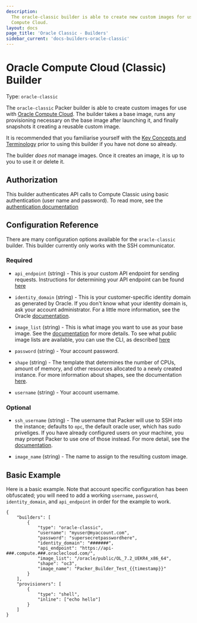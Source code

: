 ```yaml
---
description:
  The oracle-classic builder is able to create new custom images for use with Oracle
  Compute Cloud.
layout: docs
page_title: 'Oracle Classic - Builders'
sidebar_current: 'docs-builders-oracle-classic'
---
```


# Oracle Compute Cloud (Classic) Builder

Type: `oracle-classic`

The `oracle-classic` Packer builder is able to create custom images for use
with [Oracle Compute Cloud](https://cloud.oracle.com/compute-classic). The builder
takes a base image, runs any provisioning necessary on the base image after
launching it, and finally snapshots it creating a reusable custom image.

It is recommended that you familiarise yourself with the
[Key Concepts and Terminology](https://docs.oracle.com/en/cloud/iaas/compute-iaas-cloud/stcsg/terminology.html)
prior to using this builder if you have not done so already.

The builder _does not_ manage images. Once it creates an image, it is up to you
to use it or delete it.

## Authorization

This builder authenticates API calls to Compute Classic using basic 
authentication (user name and password).
To read more, see the [authentication documentation](https://docs.oracle.com/en/cloud/iaas/compute-iaas-cloud/stcsa/Authentication.html)

## Configuration Reference

There are many configuration options available for the `oracle-classic` builder.
This builder currently only works with the SSH communicator.

### Required

 -  `api_endpoint` (string) - This is your custom API endpoint for sending 
    requests. Instructions for determining your API endpoint can be found 
    [here](https://docs.oracle.com/en/cloud/iaas/compute-iaas-cloud/stcsa/SendRequests.html)

 -  `identity_domain` (string) - This is your customer-specific identity domain
    as generated by Oracle. If you don't know what your identity domain is, ask
    your account administrator. For a little more information, see the Oracle
    [documentation](https://docs.oracle.com/en/cloud/get-started/subscriptions-cloud/ocuid/identity-domain-overview.html#GUID-7969F881-5F4D-443E-B86C-9044C8085B8A).

 -  `image_list` (string) - This is what image you want to use as your base image.
    See the [documentation](https://docs.oracle.com/en/cloud/iaas/compute-iaas-cloud/stcsg/listing-machine-images.html)
    for more details. To see what public image lists are available, you can use 
    the CLI, as described [here](https://docs.oracle.com/en/cloud/iaas/compute-iaas-cloud/stopc/image-lists-stclr-and-nmcli.html#GUID-DB7E75FE-F752-4FF7-AB70-3C8DCDFCA0FA)

 -  `password` (string) - Your account password.

 -  `shape` (string) - The template that determines the number of
    CPUs, amount of memory, and other resources allocated to a newly created
    instance. For more information about shapes, see the documentation [here](https://docs.oracle.com/en/cloud/iaas/compute-iaas-cloud/stcsg/machine-images-and-shapes.html).

 -  `username` (string) - Your account username.

### Optional

 -  `ssh_username` (string) - The username that Packer will use to SSH into the 
    instance; defaults to `opc`, the default oracle user, which has sudo 
    priveliges. If you have already configured users on your machine, you may 
    prompt Packer to use one of those instead. For more detail, see the 
    [documentation](https://docs.oracle.com/en/cloud/iaas/compute-iaas-cloud/stcsg/accessing-oracle-linux-instance-using-ssh.html).

 -  `image_name` (string) - The name to assign to the resulting custom image.

## Basic Example

Here is a basic example. Note that account specific configuration has been 
obfuscated; you will need to add a working `username`, `password`, 
`identity_domain`, and `api_endpoint` in order for the example to work.

``` {.json}
{
    "builders": [
        {
            "type": "oracle-classic",
            "username": "myuser@myaccount.com",
            "password": "supersecretpasswordhere",
            "identity_domain": "#######",
            "api_endpoint": "https://api-###.compute.###.oraclecloud.com/",
            "image_list": "/oracle/public/OL_7.2_UEKR4_x86_64",
            "shape": "oc3", 
            "image_name": "Packer_Builder_Test_{{timestamp}}"
        }
    ],
    "provisioners": [
        {
            "type": "shell",
            "inline": ["echo hello"]
        }
    ]
}
```

